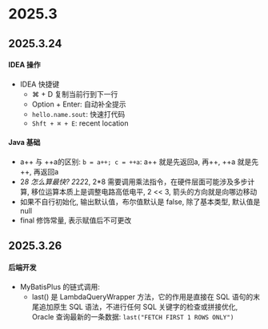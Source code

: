 # 2025.3

## 2025.3.24

#### IDEA 操作

* IDEA 快捷键
    * ⌘ + D 复制当前行到下一行
    * Option + Enter: 自动补全提示
    * `hello.name.sout`: 快速打代码
    * `Shft + ⌘ + E`: recent location
    
#### Java 基础

* a++ 与 ++a的区别: `b = a++; c = ++a`: a++ 就是先返回a, 再++, ++a 就是先++, 再返回a
* 2*8 怎么算最快? 2*2*2*2, 2*8 需要调用乘法指令，在硬件层面可能涉及多步计算, 移位运算本质上是调整电路高低电平, 2 << 3, 箭头的方向就是向哪边移动
* 如果不自行初始化, 输出默认值，布尔值默认是 false, 除了基本类型, 默认值是 null
* final 修饰常量, 表示赋值后不可更改


## 2025.3.26

#### 后端开发

* MyBatisPlus 的链式调用: 
    * last() 是 LambdaQueryWrapper 方法，它的作用是直接在 SQL 语句的末尾追加原生 SQL 语法，不进行任何 SQL 关键字的检查或拼接优化, Oracle 查询最新的一条数据: `last("FETCH FIRST 1 ROWS ONLY")`


